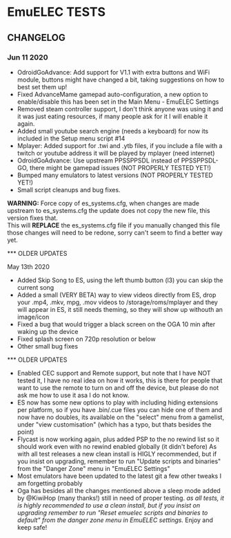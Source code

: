 # EmuELEC TESTS 

## CHANGELOG

### Jun 11 2020

* OdroidGoAdvance: Add support for V1.1 with extra buttons and WiFi module, buttons might have changed a bit, taking suggestions on how to best set them up!
* Fixed AdvanceMame gamepad auto-configuration, a new option to enable/disable this has been set in the Main Menu - EmuELEC Settings  
* Removed steam controller support, I don't think anyone was using it and it was just eating resources, if many people ask for it I will enable it again. 
* Added small youtube search engine (needs a keyboard) for now its included in the Setup menu script #14
* Mplayer: Added support for .twi and .ytb files, if you include a file with a twitch or youtube address it will be played by mplayer (need internet)
* OdroidGoAdvance: Use upstream PPSSPPSDL instead of PPSSPPSDL-GO, there might be gamepad issues (NOT PROPERLY TESTED YET!)
* Bumped many emulators to latest versions (NOT PROPERLY TESTED YET!)
* Small script cleanups and bug fixes.

**WARNING:** Force copy of es_systems.cfg, when changes are made upstream to es_systems.cfg the update does not copy the new file, this version fixes that.  
 This will **REPLACE** the es_systems.cfg file if you manually changed this file those changes will need to be redone, sorry can't seem to find a better way yet. 


*** OLDER UPDATES

May 13th 2020

* Added Skip Song to ES, using the left thumb button (l3) you can skip the current song
* Added a small (VERY BETA) way to view videos directly from ES, drop your .mp4, .mkv, mpg, .mov videos to /storage/roms/mplayer and they will appear in ES, it still needs theming, so they will show up withouth an image/icon
* Fixed a bug that would trigger a black screen on the OGA 10 min after waking up the device
* Fixed splash screen on 720p resolution or below
* Other small bug fixes

*** OLDER UPDATES

* Enabled CEC support and Remote support, but note that I have NOT tested it, I have no real idea on how it works, this is there for people that want to use the remote to turn on and off the device, but please do not ask me how to use it asa I do not know.
* ES now has some new options to play with including hiding extensions per platform, so if you have .bin/.cue files you can hide one of them and now have no doubles, its available on the "select" menu from a gamelist, under "view customisation" (which has a typo, but thats besides the point) 
* Flycast is now working again, plus added PSP to the no rewind list so it should work even with no rewind enabled globally (it didn't before)
As with all test releases a new clean install is HIGLY recommended, but if you insist on upgrading, remember to run "Update scripts and binaries" from the "Danger Zone" menu in "EmuELEC Settings"
* Most emulators have been updated to the latest git
a few other tweaks I am forgetting probably
* Oga has besides all the changes mentioned above a sleep mode added by @KiwiHop (many thanks!) still in need of proper testing. 
*as all tests, it is highly recommended to use a clean install, but if you insist on upgrading remember to run "Reset emuelec scripts and binaries to default" from the danger zone menu in EmuELEC settings.*
Enjoy and keep safe!
